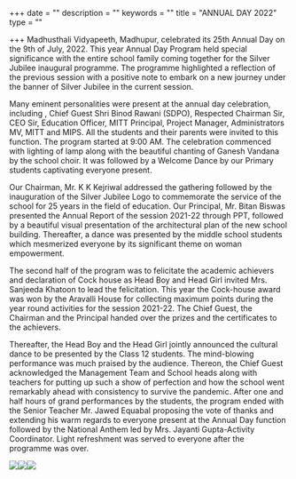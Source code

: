 +++
date = ""
description = ""
keywords = ""
title = "ANNUAL DAY 2022"
type = ""

+++
Madhusthali Vidyapeeth, Madhupur, celebrated its 25th Annual Day on the 9th of July, 2022. This year Annual Day Program held special significance with the entire school family coming together for the Silver Jubilee inaugural programme. The programme highlighted a reflection of the previous session with a positive note to embark on a new journey under the banner of Silver Jubilee in the current session.

Many eminent personalities were present at the annual day celebration, including , Chief Guest Shri Binod Rawani (SDPO), Respected Chairman Sir, CEO Sir, Education Officer, MITT Principal, Project Manager, Administrators MV, MITT and MIPS. All the students and their parents were invited to this function. The program started at 9:00 AM. The celebration commenced with lighting of lamp along with the beautiful chanting of Ganesh Vandana by the school choir. It was followed by a Welcome Dance by our Primary students captivating everyone present.

Our Chairman, Mr. K K Kejriwal addressed the gathering followed by the inauguration of the Silver Jubilee Logo to commemorate the service of the school for 25 years in the field of education. Our Principal, Mr. Bitan Biswas presented the Annual Report of the session 2021-22 through PPT, followed by a beautiful visual presentation of the architectural plan of the new school building. Thereafter, a dance was presented by the middle school students which mesmerized everyone by its significant theme on woman empowerment.

The second half of the program was to felicitate the academic achievers and declaration of Cock house as Head Boy and Head Girl invited Mrs. Sanjeeda Khatoon to lead the felicitation. This year the Cock-house award was won by the Aravalli House for collecting maximum points during the year round activities for the session 2021-22. The Chief Guest, the Chairman and the Principal handed over the prizes and the certificates to the achievers.

Thereafter, the Head Boy and the Head Girl jointly announced the cultural dance to be presented by the Class 12 students. The mind-blowing performance was much praised by the audience. Thereon, the Chief Guest acknowledged the Management Team and School heads along with teachers for putting up such a show of perfection and how the school went remarkably ahead with consistency to survive the pandemic. After one and half hours of grand performances by the students, the program ended with the Senior Teacher Mr. Jawed Equabal proposing the vote of thanks and extending his warm regards to everyone present at the Annual Day function followed by the National Anthem led by Mrs. Jayanti Gupta-Activity Coordinator. Light refreshment was served to everyone after the programme was over.  

![](/uploads/2022/07/16/20220709_084716.jpg)![](/uploads/2022/07/16/img-20220710-wa0005.jpg)![](/uploads/2022/07/16/img-20220712-wa0016.jpg)